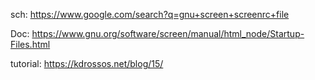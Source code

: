 sch: https://www.google.com/search?q=gnu+screen+screenrc+file

Doc: https://www.gnu.org/software/screen/manual/html_node/Startup-Files.html

tutorial: https://kdrossos.net/blog/15/
